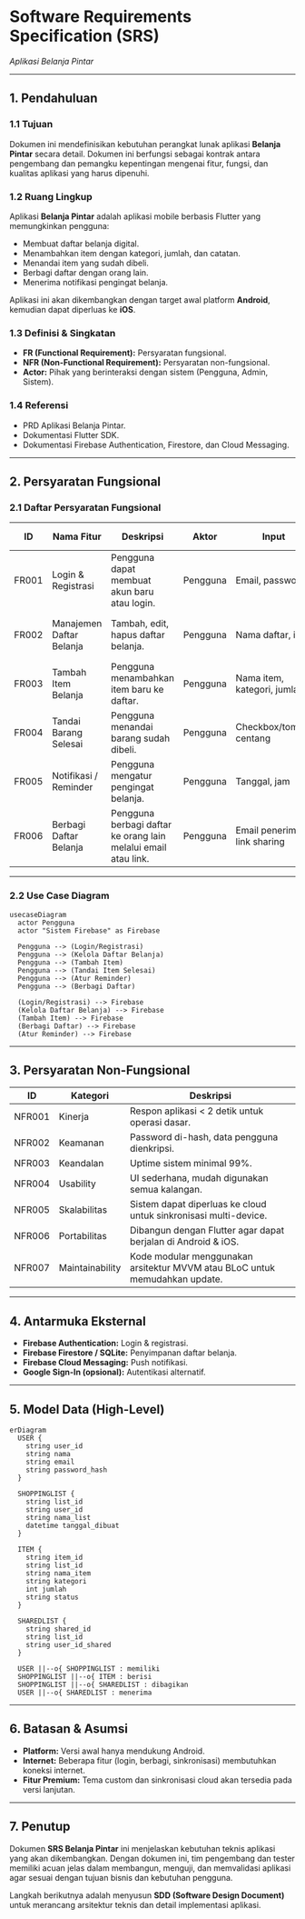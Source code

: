 # Software Requirements Specification (SRS)

*Aplikasi Belanja Pintar*

---

## 1. Pendahuluan

### 1.1 Tujuan

Dokumen ini mendefinisikan kebutuhan perangkat lunak aplikasi **Belanja Pintar** secara detail. Dokumen ini berfungsi sebagai kontrak antara pengembang dan pemangku kepentingan mengenai fitur, fungsi, dan kualitas aplikasi yang harus dipenuhi.

### 1.2 Ruang Lingkup

Aplikasi **Belanja Pintar** adalah aplikasi mobile berbasis Flutter yang memungkinkan pengguna:

* Membuat daftar belanja digital.
* Menambahkan item dengan kategori, jumlah, dan catatan.
* Menandai item yang sudah dibeli.
* Berbagi daftar dengan orang lain.
* Menerima notifikasi pengingat belanja.

Aplikasi ini akan dikembangkan dengan target awal platform **Android**, kemudian dapat diperluas ke **iOS**.

### 1.3 Definisi & Singkatan

* **FR (Functional Requirement):** Persyaratan fungsional.
* **NFR (Non-Functional Requirement):** Persyaratan non-fungsional.
* **Actor:** Pihak yang berinteraksi dengan sistem (Pengguna, Admin, Sistem).

### 1.4 Referensi

* PRD Aplikasi Belanja Pintar.
* Dokumentasi Flutter SDK.
* Dokumentasi Firebase Authentication, Firestore, dan Cloud Messaging.

---

## 2. Persyaratan Fungsional

### 2.1 Daftar Persyaratan Fungsional

| ID    | Nama Fitur               | Deskripsi                                                      | Aktor    | Input                         | Output                     | Pre-Kondisi                 | Post-Kondisi                    |
| ----- | ------------------------ | -------------------------------------------------------------- | -------- | ----------------------------- | -------------------------- | --------------------------- | ------------------------------- |
| FR001 | Login & Registrasi       | Pengguna dapat membuat akun baru atau login.                   | Pengguna | Email, password               | Dashboard atau pesan error | Aplikasi terhubung internet | Pengguna masuk aplikasi         |
| FR002 | Manajemen Daftar Belanja | Tambah, edit, hapus daftar belanja.                            | Pengguna | Nama daftar, item             | Daftar tersimpan           | Sudah login                 | Daftar tersimpan di database    |
| FR003 | Tambah Item Belanja      | Pengguna menambahkan item baru ke daftar.                      | Pengguna | Nama item, kategori, jumlah   | Item tersimpan             | Ada daftar aktif            | Item muncul di daftar belanja   |
| FR004 | Tandai Barang Selesai    | Pengguna menandai barang sudah dibeli.                         | Pengguna | Checkbox/tombol centang       | Status item berubah        | Ada daftar aktif            | Item ditandai sebagai “dibeli”  |
| FR005 | Notifikasi / Reminder    | Pengguna mengatur pengingat belanja.                           | Pengguna | Tanggal, jam                  | Push notifikasi            | Izin notifikasi aktif       | Pengguna menerima notifikasi    |
| FR006 | Berbagi Daftar Belanja   | Pengguna berbagi daftar ke orang lain melalui email atau link. | Pengguna | Email penerima / link sharing | Undangan berbagi           | Daftar belanja ada          | Penerima dapat mengakses daftar |

---

### 2.2 Use Case Diagram

```mermaid
usecaseDiagram
  actor Pengguna
  actor "Sistem Firebase" as Firebase

  Pengguna --> (Login/Registrasi)
  Pengguna --> (Kelola Daftar Belanja)
  Pengguna --> (Tambah Item)
  Pengguna --> (Tandai Item Selesai)
  Pengguna --> (Atur Reminder)
  Pengguna --> (Berbagi Daftar)

  (Login/Registrasi) --> Firebase
  (Kelola Daftar Belanja) --> Firebase
  (Tambah Item) --> Firebase
  (Berbagi Daftar) --> Firebase
  (Atur Reminder) --> Firebase
```

---

## 3. Persyaratan Non-Fungsional

| ID     | Kategori        | Deskripsi                                                                   |
| ------ | --------------- | --------------------------------------------------------------------------- |
| NFR001 | Kinerja         | Respon aplikasi < 2 detik untuk operasi dasar.                              |
| NFR002 | Keamanan        | Password di-hash, data pengguna dienkripsi.                                 |
| NFR003 | Keandalan       | Uptime sistem minimal 99%.                                                  |
| NFR004 | Usability       | UI sederhana, mudah digunakan semua kalangan.                               |
| NFR005 | Skalabilitas    | Sistem dapat diperluas ke cloud untuk sinkronisasi multi-device.            |
| NFR006 | Portabilitas    | Dibangun dengan Flutter agar dapat berjalan di Android & iOS.               |
| NFR007 | Maintainability | Kode modular menggunakan arsitektur MVVM atau BLoC untuk memudahkan update. |

---

## 4. Antarmuka Eksternal

* **Firebase Authentication:** Login & registrasi.
* **Firebase Firestore / SQLite:** Penyimpanan daftar belanja.
* **Firebase Cloud Messaging:** Push notifikasi.
* **Google Sign-In (opsional):** Autentikasi alternatif.

---

## 5. Model Data (High-Level)

```mermaid
erDiagram
  USER {
    string user_id
    string nama
    string email
    string password_hash
  }

  SHOPPINGLIST {
    string list_id
    string user_id
    string nama_list
    datetime tanggal_dibuat
  }

  ITEM {
    string item_id
    string list_id
    string nama_item
    string kategori
    int jumlah
    string status
  }

  SHAREDLIST {
    string shared_id
    string list_id
    string user_id_shared
  }

  USER ||--o{ SHOPPINGLIST : memiliki
  SHOPPINGLIST ||--o{ ITEM : berisi
  SHOPPINGLIST ||--o{ SHAREDLIST : dibagikan
  USER ||--o{ SHAREDLIST : menerima
```

---

## 6. Batasan & Asumsi

* **Platform:** Versi awal hanya mendukung Android.
* **Internet:** Beberapa fitur (login, berbagi, sinkronisasi) membutuhkan koneksi internet.
* **Fitur Premium:** Tema custom dan sinkronisasi cloud akan tersedia pada versi lanjutan.

---

## 7. Penutup

Dokumen **SRS Belanja Pintar** ini menjelaskan kebutuhan teknis aplikasi yang akan dikembangkan. Dengan dokumen ini, tim pengembang dan tester memiliki acuan jelas dalam membangun, menguji, dan memvalidasi aplikasi agar sesuai dengan tujuan bisnis dan kebutuhan pengguna.

Langkah berikutnya adalah menyusun **SDD (Software Design Document)** untuk merancang arsitektur teknis dan detail implementasi aplikasi.
